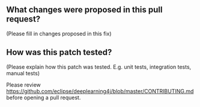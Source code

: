 ## What changes were proposed in this pull request?

(Please fill in changes proposed in this fix)

## How was this patch tested?

(Please explain how this patch was tested. E.g. unit tests, integration tests, manual tests)

Please review
https://github.com/eclipse/deeplearning4j/blob/master/CONTRIBUTING.md before opening a pull request.
